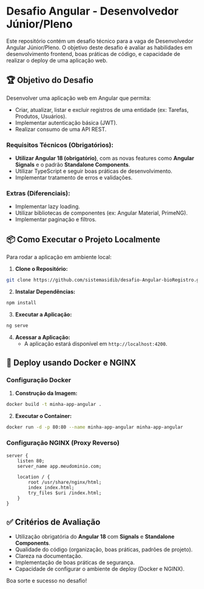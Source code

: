 # Desafio Angular - Desenvolvedor Júnior/Pleno

Este repositório contém um desafio técnico para a vaga de Desenvolvedor Angular Júnior/Pleno. O objetivo deste desafio é avaliar as habilidades em desenvolvimento frontend, boas práticas de código, e capacidade de realizar o deploy de uma aplicação web.

## 🏆 Objetivo do Desafio

Desenvolver uma aplicação web em Angular que permita:
- Criar, atualizar, listar e excluir registros de uma entidade (ex: Tarefas, Produtos, Usuários).
- Implementar autenticação básica (JWT).
- Realizar consumo de uma API REST.

### Requisitos Técnicos (Obrigatórios):
- **Utilizar Angular 18 (obrigatório)**, com as novas features como **Angular Signals** e o padrão **Standalone Components**.
- Utilizar TypeScript e seguir boas práticas de desenvolvimento.
- Implementar tratamento de erros e validações.

### Extras (Diferenciais):
- Implementar lazy loading.
- Utilizar bibliotecas de componentes (ex: Angular Material, PrimeNG).
- Implementar paginação e filtros.

## 📦 Como Executar o Projeto Localmente

Para rodar a aplicação em ambiente local:

1. **Clone o Repositório:**
```bash
git clone https://github.com/sistemasidib/desafio-Angular-bioRegistro.git
```
2. **Instalar Dependências:**
```bash
npm install
```
3. **Executar a Aplicação:**
```bash
ng serve
```
4. **Acessar a Aplicação:**
   - A aplicação estará disponível em `http://localhost:4200`.

## 🚀 Deploy usando Docker e NGINX

### Configuração Docker

1. **Construção da Imagem:**
```bash
docker build -t minha-app-angular .
```
2. **Executar o Container:**
```bash
docker run -d -p 80:80 --name minha-app-angular minha-app-angular
```

### Configuração NGINX (Proxy Reverso)

```nginx
server {
    listen 80;
    server_name app.meudominio.com;

    location / {
        root /usr/share/nginx/html;
        index index.html;
        try_files $uri /index.html;
    }
}
```

## ✅ Critérios de Avaliação
- Utilização obrigatória do **Angular 18** com **Signals** e **Standalone Components**.
- Qualidade do código (organização, boas práticas, padrões de projeto).
- Clareza na documentação.
- Implementação de boas práticas de segurança.
- Capacidade de configurar o ambiente de deploy (Docker e NGINX).

Boa sorte e sucesso no desafio!

